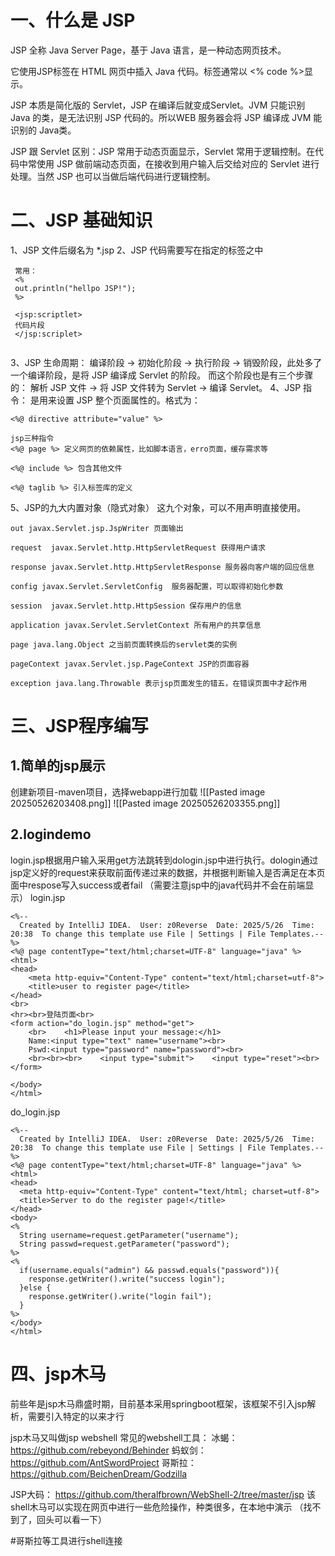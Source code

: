 # 一、什么是 JSP 
JSP 全称 Java Server Page，基于 Java 语言，是一种动态网页技术。 

它使用JSP标签在 HTML 网页中插入 Java 代码。标签通常以 <% code %>显示。 

JSP 本质是简化版的 Servlet，JSP 在编译后就变成Servlet。JVM 只能识别 Java 的类，是无法识别 JSP 代码的。所以WEB 服务器会将 JSP 编译成 JVM 能识别的 Java类。 

JSP 跟 Servlet 区别：JSP 常用于动态页面显示，Servlet 常用于逻辑控制。在代码中常使用 JSP 做前端动态页面，在接收到用户输入后交给对应的 Servlet 进行处理。当然 JSP 也可以当做后端代码进行逻辑控制。 

# 二、JSP 基础知识 
 1、JSP 文件后缀名为 *.jsp 
 2、JSP 代码需要写在指定的标签之中
```
 常用： 
 <% 
 out.println("hellpo JSP!"); 
 %> 
 
 <jsp:scriptlet>
 代码片段
 </jsp:scriplet>
 
```
   3、JSP 生命周期： 
   编译阶段 -> 初始化阶段 -> 执行阶段 -> 销毁阶段，此处多了一个编译阶段，是将 JSP 编译成 Servlet 的阶段。 而这个阶段也是有三个步骤的： 解析 JSP 文件 -> 将 JSP 文件转为 Servlet -> 编译 Servlet。
  4、JSP 指令：
  是用来设置 JSP 整个页面属性的。格式为：
```
<%@ directive attribute="value" %>

jsp三种指令
<%@ page %> 定义网页的依赖属性，比如脚本语言，erro页面，缓存需求等

<%@ include %> 包含其他文件

<%@ taglib %> 引入标签库的定义
```
  
  5、JSP的九大内置对象（隐式对象）
  这九个对象，可以不用声明直接使用。
```
out javax.Servlet.jsp.JspWriter 页面输出

request  javax.Servlet.http.HttpServletRequest 获得用户请求 

response javax.Servlet.http.HttpServletResponse 服务器向客户端的回应信息

config javax.Servlet.ServletConfig  服务器配置，可以取得初始化参数 

session  javax.Servlet.http.HttpSession 保存用户的信息 

application javax.Servlet.ServletContext 所有用户的共享信息 

page java.lang.Object 之当前页面转换后的servlet类的实例

pageContext javax.Servlet.jsp.PageContext JSP的页面容器 

exception java.lang.Throwable 表示jsp页面发生的错五，在错误页面中才起作用
```
# 三、JSP程序编写

## 1.简单的jsp展示
创建新项目-maven项目，选择webapp进行加载
![[Pasted image 20250526203408.png]]
![[Pasted image 20250526203355.png]]
## 2.logindemo
login.jsp根据用户输入采用get方法跳转到dologin.jsp中进行执行。dologin通过jsp定义好的request来获取前面传递过来的数据，并根据判断输入是否满足在本页面中respose写入success或者fail
（需要注意jsp中的java代码并不会在前端显示）
login.jsp
```
<%--  
  Created by IntelliJ IDEA.  User: z0Reverse  Date: 2025/5/26  Time: 20:38  To change this template use File | Settings | File Templates.--%>  
<%@ page contentType="text/html;charset=UTF-8" language="java" %>  
<html>  
<head>  
    <meta http-equiv="Content-Type" content="text/html;charset=utf-8">  
    <title>user to register page</title>  
</head>  
<br>  
<hr><br>登陆页面<br>  
<form action="do_login.jsp" method="get">  
    <br>    <h1>Please input your message:</h1>  
    Name:<input type="text" name="username"><br>  
    Pswd:<input type="password" name="password"><br>  
    <br><br><br>    <input type="submit">    <input type="reset"><br>  
</form>  
  
</body>  
</html>
```

do_login.jsp
```
<%--  
  Created by IntelliJ IDEA.  User: z0Reverse  Date: 2025/5/26  Time: 20:38  To change this template use File | Settings | File Templates.--%>  
<%@ page contentType="text/html;charset=UTF-8" language="java" %>  
<html>  
<head>  
  <meta http-equiv="Content-Type" content="text/html; charset=utf-8">  
  <title>Server to do the register page!</title>  
</head>  
<body>  
<%  
  String username=request.getParameter("username");  
  String passwd=request.getParameter("password");  
%>  
<%  
  if(username.equals("admin") && passwd.equals("password")){  
    response.getWriter().write("success login");  
  }else {  
    response.getWriter().write("login fail");  
  }  
%>  
</body>  
</html>
```

# 四、jsp木马
前些年是jsp木马鼎盛时期，目前基本采用springboot框架，该框架不引入jsp解析，需要引入特定的以来才行

jsp木马又叫做jsp webshell
常见的webshell工具：
	冰蝎：https://github.com/rebeyond/Behinder
	蚂蚁剑：https://github.com/AntSwordProject
	哥斯拉：https://github.com/BeichenDream/Godzilla

JSP大码：
https://github.com/theralfbrown/WebShell-2/tree/master/jsp 
该shell木马可以实现在网页中进行一些危险操作，种类很多，在本地中演示
（找不到了，回头可以看一下）


#哥斯拉等工具进行shell连接